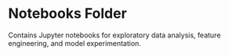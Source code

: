 # Notebooks Folder

Contains Jupyter notebooks for exploratory data analysis, feature engineering, and model experimentation.
